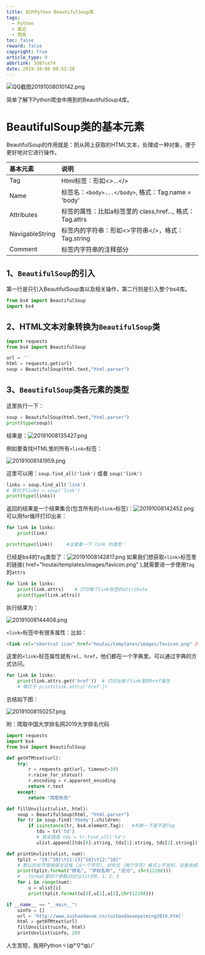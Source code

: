 ```yaml
---
title: 初识Python BeautifulSoup库
tags:
  - Python
  - 笔记
  - 爬虫
toc: false
reward: false
copyright: true
article_type: 0
abbrlink: 3d87cef4
date: 2019-10-08 00:52:28
---
```


![QQ截图20191008010142.png](https://cdn.anyway1314.cn/imageQQ截图20191008010142.png-titlew)

简单了解下Python爬虫中用到的BeautifulSoup4库。

<!-- more -->


# BeautifulSoup类的基本元素
BeautifulSoup的作用就是：把从网上获取的HTML文本，处理成一种对象，便于更好地对它进行操作。

|基本元素|说明|
|:---|:---|
|Tag|Html标签：形如<>...</>|
|Name|标签名：`<body>...</body>`, 格式：Tag.name = 'body'|
|Attributes|标签的属性：比如a标签里的 class,href..., 格式：Tag.attrs|
|NavigableString|标签内的字符串：形如<>字符串</>，格式：Tag.string|
|Comment|标签内字符串的注释部分|

## 1、`BeautifulSoup`的引入
第一行是只引入BeautifulSoup类以及相关操作，第二行则是引入整个bs4库。
``` python
from bs4 import BeautifulSoup
import bs4
```

## 2、HTML文本对象转换为`BeautifulSoup`类
``` python
import requests
from bs4 import BeautifulSoup

url = ''
html = requests.get(url)
soup = BeautifulSoup(html.text,"html.parser")
```

## 3、`BeautifulSoup`类各元素的类型
这里执行一下：
``` python
soup = BeautifulSoup(html.text,"html.parser")
print(type(soup))
```
结果是：![20191008135427.png](https://cdn.anyway1314.cn/image20191008135427.png)

例如要查找HTML里的所有`<link>`标签：

![20191008141959.png](https://cdn.anyway1314.cn/image20191008141959.png)

这里可以用：`soup.find_all('link')` 或者 `soup('link')`

``` python
links = soup.find_all('link')
# 等价于links = soup('link')
print(type(links))
```
返回的结果是一个结果集合(包含所有的`<link>`标签)：![20191008142452.png](https://cdn.anyway1314.cn/image20191008142452.png) 可以用for循环打印出来：
``` python
for link in links:
    print(link)

print(type(link))     #这里看一下 link 的类型：
```
已经是bs4的`Tag`类型了：![20191008142817.png](https://cdn.anyway1314.cn/image20191008142817.png)
如果我们想获取`<link>`标签里的链接( href="houtai/templates/images/favicon.png" ),就需要进一步使用`Tag`的`attrs`
``` python
for link in links:
    print(link.attrs)    # 打印每个link标签的attribute
    print(type(link.attrs))
```
执行结果为：

![20191008144408.png](https://cdn.anyway1314.cn/image20191008144408.png)

`<link>`标签中有很多属性：比如：
``` html
<link rel="shortcut icon" href="houtai/templates/images/favicon.png" />
```
这里的`<link>`标签属性就有`rel`、`href`，他们都在一个字典里。可以通过字典的方式访问。
``` python
for link in links:
    print(link.attrs.get('href'))  # 打印出每个link里的href属性
    # 等价于 print(link.attrs['href'])
```
总结如下图：

![20191008150257.png](https://cdn.anyway1314.cn/image20191008150257.png)

附：爬取中国大学排名网2019大学排名代码
``` python
import requests
import bs4
from bs4 import BeautifulSoup

def getHTMtext(url):
    try:
        r = requests.get(url, timeout=30)
        r.raise_for_status()
        r.encoding = r.apparent_encoding
        return r.text
    except:
        return "爬取失败"

def fillUnvilist(ulist, html):
    soup = BeautifulSoup(html, "html.parser")
    for tr in soup.find('tbody').children:
        if isinstance(tr, bs4.element.Tag):   #判断一下是不是Tag
           tds = tr('td')
           # 其实就是 tds = tr.find_all('td')
           ulist.append([tds[0].string, tds[1].string, tds[2].string])

def printUnvlist(ulist, num):
    tplit = "{0:^10}\t{1:{3}^10}\t{2:^10}"
    # 默认的补齐使用英文空格（占一个字符），对中文（两个字符）格式上不友好，这里改成补齐用中文空格（2个字符）
    print(tplit.format("排名", "学校名称", "总分", chr(12288)))
    #  .format里四个参数对应tplit的0、1、2、3
    for i in range(num):
        u = ulist[i]
        print(tplit.format(u[0],u[1],u[2],chr(12288)))

if __name__ == "__main__":
    uinfo = []
    url = 'http://www.zuihaodaxue.cn/zuihaodaxuepaiming2019.html'
    html = getHTMtext(url)
    fillUnvilist(uinfo, html)
    printUnvlist(uinfo, 20)
```
人生苦短，我用Pythonヾ(◍°∇°◍)ﾉﾞ